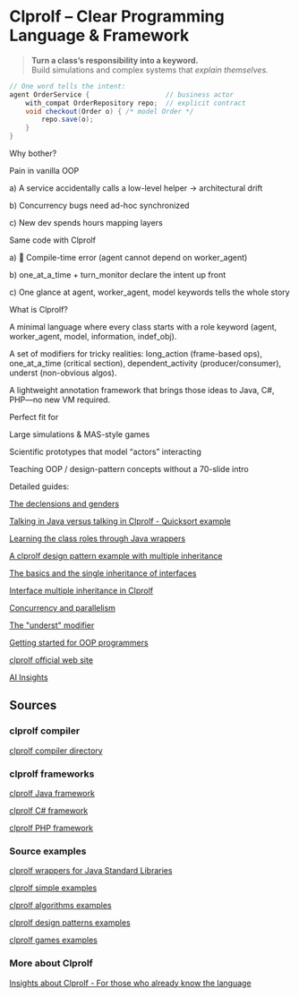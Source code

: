 # Clprolf – Clear Programming Language & Framework

> **Turn a class’s responsibility into a keyword.**  
> Build simulations and complex systems that *explain themselves.*

```java
// One word tells the intent:
agent OrderService {                   // business actor
    with_compat OrderRepository repo;  // explicit contract
    void checkout(Order o) { /* model Order */
        repo.save(o);
    }
}
```

Why bother?

Pain in vanilla OOP

a) A service accidentally calls a low-level helper → architectural drift
	
b) Concurrency bugs need ad-hoc synchronized
	
c) New dev spends hours mapping layers

Same code with Clprolf

a) 🚫 Compile-time error (agent cannot depend on worker_agent)

b) one_at_a_time + turn_monitor declare the intent up front

c) One glance at agent, worker_agent, model keywords tells the whole story

What is Clprolf?

   A minimal language where every class starts with a role keyword
    (agent, worker_agent, model, information, indef_obj).

   A set of modifiers for tricky realities:
    long_action (frame-based ops), one_at_a_time (critical section),
    dependent_activity (producer/consumer), underst (non-obvious algos).

   A lightweight annotation framework that brings those ideas to Java, C#, PHP—no new VM required.

Perfect fit for

   Large simulations & MAS-style games

   Scientific prototypes that model “actors” interacting

   Teaching OOP / design-pattern concepts without a 70-slide intro

Detailed guides:

[The declensions and genders](https://github.com/charleskoffler/clprolf/tree/main/docs/official/clprolf_docu_offic_declensions.md)

[Talking in Java versus talking in Clprolf - Quicksort example](https://github.com/charleskoffler/clprolf/tree/main/docs/official/clprolf_docu_offic_java_vs_clprolf_quicksort.md)

[Learning the class roles through Java wrappers](https://github.com/charleskoffler/clprolf/tree/main/docs/official/clprolf_docu_offic_3_java_lib_wrappers.md)

[A clprolf design pattern example with multiple inheritance](https://github.com/charleskoffler/clprolf/tree/main/docs/official/clprolf_off_doc_4_clpr_desig_patt_mult_herit.md)

[The basics and the single inheritance of interfaces](https://github.com/charleskoffler/clprolf/tree/main/docs/official/clprolf_off_doc_5_interfaces_basics.md)

[Interface multiple inheritance in Clprolf](https://github.com/charleskoffler/clprolf/tree/main/docs/official/clprolf_off_doc_6_simu_multi_inh.md)

[Concurrency and parallelism](https://github.com/charleskoffler/clprolf/tree/main/docs/official/clprolf_off_doc_7_conc_parall.md)

[The "underst" modifier](https://github.com/charleskoffler/clprolf/tree/main/docs/official/clprolf_off_doc_8_underst.md)

[Getting started for OOP programmers](https://github.com/charleskoffler/clprolf/tree/main/docs/clprolf_oop_tutorials/clprolf_oop_getting_started.md)

[clprolf official web site](https://www.clprolf-lang.org/)

[AI Insights](https://github.com/charleskoffler/clprolf/tree/main/docs/ai_insights.md)

## Sources

### clprolf compiler

[clprolf compiler directory](https://github.com/charleskoffler/clprolf/tree/main/simol_compiler)

### clprolf frameworks

[clprolf Java framework](https://github.com/charleskoffler/clprolf/tree/main/simol_compiler/src/main/java/org/simol/simolframework/java)

[clprolf C# framework](https://github.com/charleskoffler/clprolf/tree/main/simol_framework/SimolCsharpFramework)

[clprolf PHP framework](https://github.com/charleskoffler/clprolf/tree/main/simol_framework/simol_php_framework)

### Source examples

[clprolf wrappers for Java Standard Libraries](https://github.com/charleskoffler/clprolf/tree/main/wrappers)

[clprolf simple examples](https://github.com/charleskoffler/clprolf/tree/main/simol_simple_examples)

[clprolf algorithms examples](https://github.com/charleskoffler/clprolf/tree/main/simol_algorithms_examples)

[clprolf design patterns examples](https://github.com/charleskoffler/clprolf/tree/main/simol_design_patterns_examples)

[clprolf games examples](https://github.com/charleskoffler/clprolf/tree/main/simol_games_examples)

### More about Clprolf

[Insights about Clprolf - For those who already know the language](https://github.com/charleskoffler/clprolf/tree/main/docs/clprolf_insights.md)
